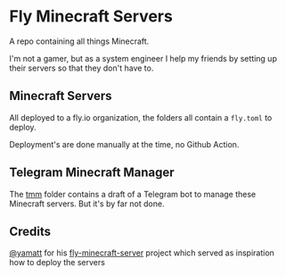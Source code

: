 # Fly Minecraft Servers

A repo containing all things Minecraft.

I'm not a gamer, but as a system engineer I help my friends by setting up their servers so that they don't have to.

## Minecraft Servers

All deployed to a fly.io organization, the folders all contain a `fly.toml` to deploy.

Deployment's are done manually at the time, no Github Action.

## Telegram Minecraft Manager

The [tmm](./tmm) folder contains a draft of a Telegram bot to manage these Minecraft servers. But it's by far not done.

## Credits

[@yamatt](https://github.com/yamatt) for his [fly-minecraft-server](https://github.com/yamatt/fly-minecraft-server) project which served as inspiration how to deploy the servers
